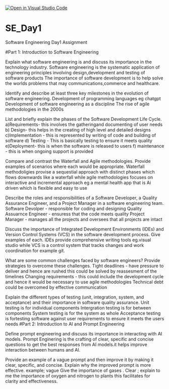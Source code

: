 [![Open in Visual Studio Code](https://classroom.github.com/assets/open-in-vscode-2e0aaae1b6195c2367325f4f02e2d04e9abb55f0b24a779b69b11b9e10269abc.svg)](https://classroom.github.com/online_ide?assignment_repo_id=18463305&assignment_repo_type=AssignmentRepo)
# SE_Day1
Software Engineering Day1 Assignment

#Part 1: Introduction to Software Engineering

Explain what software engineering is and discuss its importance in the technology industry.
Software engineering is the systematic application of engineering principles involving design,development and testing of software products
The importance of software development is to help solve the worlds problems that may communications,commerce and healthcare.


Identify and describe at least three key milestones in the evolution of software engineering.
Development of programming languages eg chatgpt
Development of software engineering as a discipline
The rise of agile methodologies in the 2000s


List and briefly explain the phases of the Software Development Life Cycle.
a)Requirements- this involves the gatheringand documenting of user needs
b) Design- this helps in the creating of high level and detailed designs
c)Implementation - this is represented by writing of code and building of software
d) Testing - This is basically testing to ensure it meets quality
e)Deployment- this is when the software is released to users
f) maintenance - this is when ongoing support is provided


Compare and contrast the Waterfall and Agile methodologies. Provide examples of scenarios where each would be appropriate.
Waterfall methodoligies provise a sequestial approach with distinct phases which flows downwards like a waterfall while agile methodologies focuses on interactive and incremental approach eg a mental health app that is Ai driven which is flexible and easy to use


Describe the roles and responsibilities of a Software Developer, a Quality Assurance Engineer, and a Project Manager in a software engineering team.
Software Devolper - responsible for coding and designing 
Quality Assuarnce Engineer - ensuress that the code meets quality
Project Manager - manages all the projects and oversees that all projects are intact

Discuss the importance of Integrated Development Environments (IDEs) and Version Control Systems (VCS) in the software development process. Give examples of each.
IDEs provide comprehensive writing tools eg.visual studio while VCS is a control system that tracks changes and work coordination for example git.


What are some common challenges faced by software engineers? Provide strategies to overcome these challenges.
Tight deadlines - have pressure to deliver and hence are rushed  this could be solved by reassesment of the timelines
Changing requirements - this could include the development cycle and hence it would be necessary to use agile methodologies
Technical debt could be overcomed by effective communication


Explain the different types of testing (unit, integration, system, and acceptance) and their importance in software quality assurance.
Unit testing is for individual components
Intergration testing is for between components 
System testing is for the system as whole 
Acceptance testing is fortesting software against user requirements to ensure it meets the users needs
#Part 2: Introduction to AI and Prompt Engineering


Define prompt engineering and discuss its importance in interacting with AI models.
Prompt Enginering is the crafting of clear, specific and concise questions to get the best responses from AI models.it helps improve interaction between humans and AI.

Provide an example of a vague prompt and then improve it by making it clear, specific, and concise. Explain why the improved prompt is more effective.
example; vague  Give the importance of gases .
Clear ; explain to me the importance of oxygen and nitrogen to plants this facilitates for clarity and effectiveness.


